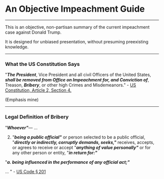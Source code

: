 # An Objective Impeachment Guide

---

This is an objective, non-partisan summary of the current impeachment case against Donald Trump.

It is designed for unbiased presentation, without presuming preexisting knowledge.

---

### What the US Constitution Says


"***The President***, Vice President and all civil Officers of the United States, ***shall be removed from Office on Impeachment for, and Conviction of***, Treason, ***Bribery***, or other high Crimes and Misdemeanors." - [US Constitution, Article 2, Section 4.](https://www.archives.gov/founding-docs/constitution-transcript#toc-section-4--2)

(Emphasis mine)

---

### Legal Definition of Bribery


"***Whoever"***—
...

2. "***being a public official"*** or person selected to be a public official, "***directly or indirectly, corruptly demands, seeks,"*** receives, accepts, or agrees to receive or accept "***anything of value personally"*** or for any other person or entity, "***in return for:"***

"***a. being influenced in the performance of any official act;"***

...
" - [US Code § 201](https://www.law.cornell.edu/uscode/text/18/201)
